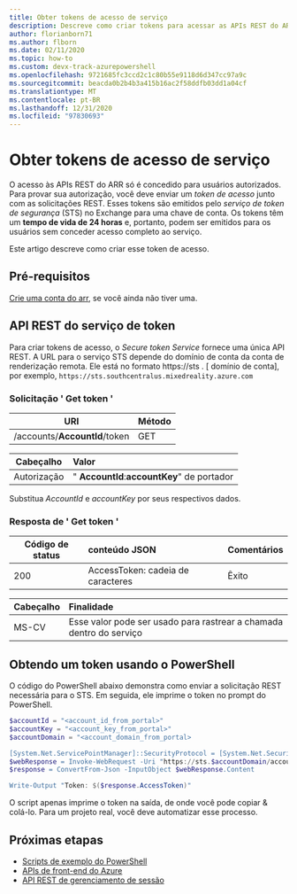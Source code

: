 ```yaml
---
title: Obter tokens de acesso de serviço
description: Descreve como criar tokens para acessar as APIs REST do ARR
author: florianborn71
ms.author: flborn
ms.date: 02/11/2020
ms.topic: how-to
ms.custom: devx-track-azurepowershell
ms.openlocfilehash: 9721685fc3ccd2c1c80b55e9118d6d347cc97a9c
ms.sourcegitcommit: beacda0b2b4b3a415b16ac2f58ddfb03dd1a04cf
ms.translationtype: MT
ms.contentlocale: pt-BR
ms.lasthandoff: 12/31/2020
ms.locfileid: "97830693"
---
```

# <a name="get-service-access-tokens"></a>Obter tokens de acesso de serviço

O acesso às APIs REST do ARR só é concedido para usuários autorizados. Para provar sua autorização, você deve enviar um *token de acesso* junto com as solicitações REST. Esses tokens são emitidos pelo *serviço de token de segurança* (STS) no Exchange para uma chave de conta. Os tokens têm um **tempo de vida de 24 horas** e, portanto, podem ser emitidos para os usuários sem conceder acesso completo ao serviço.

Este artigo descreve como criar esse token de acesso.

## <a name="prerequisites"></a>Pré-requisitos

[Crie uma conta do arr](create-an-account.md), se você ainda não tiver uma.

## <a name="token-service-rest-api"></a>API REST do serviço de token

Para criar tokens de acesso, o *Secure token Service* fornece uma única API REST. A URL para o serviço STS depende do domínio de conta da conta de renderização remota. Ele está no formato https://sts . [ domínio de conta], por exemplo, `https://sts.southcentralus.mixedreality.azure.com`

### <a name="get-token-request"></a>Solicitação ' Get token '

| URI | Método |
|-----------|:-----------|
| /accounts/**AccountId**/token | GET |

| Cabeçalho | Valor |
|--------|:------|
| Autorização | " **AccountId**:**accountKey**" de portador |

Substitua *AccountId* e *accountKey* por seus respectivos dados.

### <a name="get-token-response"></a>Resposta de ' Get token '

| Código de status | conteúdo JSON | Comentários |
|-----------|:-----------|:-----------|
| 200 | AccessToken: cadeia de caracteres | Êxito |

| Cabeçalho | Finalidade |
|--------|:------|
| MS-CV | Esse valor pode ser usado para rastrear a chamada dentro do serviço |

## <a name="getting-a-token-using-powershell"></a>Obtendo um token usando o PowerShell

O código do PowerShell abaixo demonstra como enviar a solicitação REST necessária para o STS. Em seguida, ele imprime o token no prompt do PowerShell.

```PowerShell
$accountId = "<account_id_from_portal>"
$accountKey = "<account_key_from_portal>"
$accountDomain = "<account_domain_from_portal>

[System.Net.ServicePointManager]::SecurityProtocol = [System.Net.SecurityProtocolType]::Tls12;
$webResponse = Invoke-WebRequest -Uri "https://sts.$accountDomain/accounts/$accountId/token" -Method Get -Headers @{ Authorization = "Bearer ${accountId}:$accountKey" }
$response = ConvertFrom-Json -InputObject $webResponse.Content

Write-Output "Token: $($response.AccessToken)"
```

O script apenas imprime o token na saída, de onde você pode copiar & colá-lo. Para um projeto real, você deve automatizar esse processo.

## <a name="next-steps"></a>Próximas etapas

* [Scripts de exemplo do PowerShell](../samples/powershell-example-scripts.md)
* [APIs de front-end do Azure](../how-tos/frontend-apis.md)
* [API REST de gerenciamento de sessão](../how-tos/session-rest-api.md)
